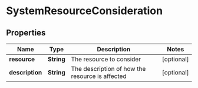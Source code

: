 # SystemResourceConsideration

## Properties
Name | Type | Description | Notes
------------ | ------------- | ------------- | -------------
**resource** | **String** | The resource to consider |  [optional]
**description** | **String** | The description of how the resource is affected |  [optional]

